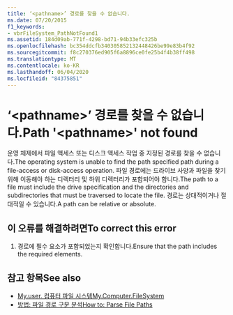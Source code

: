 ```yaml
---
title: ‘<pathname>’ 경로를 찾을 수 없습니다.
ms.date: 07/20/2015
f1_keywords:
- vbrFileSystem_PathNotFound1
ms.assetid: 184d09ab-771f-4298-bd71-94b33efc325b
ms.openlocfilehash: bc354ddcfb340305852132448426be99e83b4f92
ms.sourcegitcommit: f8c270376ed905f6a8896ce0fe25b4f4b38ff498
ms.translationtype: MT
ms.contentlocale: ko-KR
ms.lasthandoff: 06/04/2020
ms.locfileid: "84375851"
---
```

# <a name="path-pathname-not-found"></a><span data-ttu-id="bfffa-102">‘\<pathname>’ 경로를 찾을 수 없습니다.</span><span class="sxs-lookup"><span data-stu-id="bfffa-102">Path '\<pathname>' not found</span></span>
<span data-ttu-id="bfffa-103">운영 체제에서 파일 액세스 또는 디스크 액세스 작업 중 지정된 경로를 찾을 수 없습니다.</span><span class="sxs-lookup"><span data-stu-id="bfffa-103">The operating system is unable to find the path specified path during a file-access or disk-access operation.</span></span> <span data-ttu-id="bfffa-104">파일 경로에는 드라이브 사양과 파일을 찾기 위해 이동해야 하는 디렉터리 및 하위 디렉터리가 포함되어야 합니다.</span><span class="sxs-lookup"><span data-stu-id="bfffa-104">The path to a file must include the drive specification and the directories and subdirectories that must be traversed to locate the file.</span></span> <span data-ttu-id="bfffa-105">경로는 상대적이거나 절대적일 수 있습니다.</span><span class="sxs-lookup"><span data-stu-id="bfffa-105">A path can be relative or absolute.</span></span>  
  
## <a name="to-correct-this-error"></a><span data-ttu-id="bfffa-106">이 오류를 해결하려면</span><span class="sxs-lookup"><span data-stu-id="bfffa-106">To correct this error</span></span>  
  
1. <span data-ttu-id="bfffa-107">경로에 필수 요소가 포함되었는지 확인합니다.</span><span class="sxs-lookup"><span data-stu-id="bfffa-107">Ensure that the path includes the required elements.</span></span>  
  
## <a name="see-also"></a><span data-ttu-id="bfffa-108">참고 항목</span><span class="sxs-lookup"><span data-stu-id="bfffa-108">See also</span></span>

- [<span data-ttu-id="bfffa-109">My.user. 컴퓨터 파일 시스템</span><span class="sxs-lookup"><span data-stu-id="bfffa-109">My.Computer.FileSystem</span></span>](xref:Microsoft.VisualBasic.FileIO.FileSystem)
- [<span data-ttu-id="bfffa-110">방법: 파일 경로 구문 분석</span><span class="sxs-lookup"><span data-stu-id="bfffa-110">How to: Parse File Paths</span></span>](../developing-apps/programming/drives-directories-files/how-to-parse-file-paths.md)
